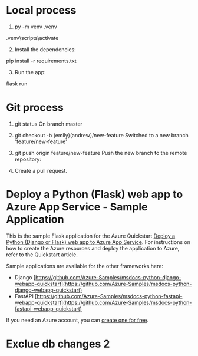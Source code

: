 # Local process

1. py -m venv .venv
   
.venv\scripts\activate

2. Install the dependencies:
   
pip install -r requirements.txt

3. Run the app:
   
flask run


# Git process

1. git status
On branch master

2. git checkout -b (emily)(andrew)/new-feature
Switched to a new branch 'feature/new-feature'

3. git push origin feature/new-feature
Push the new branch to the remote repository:

4. Create a pull request.

# Deploy a Python (Flask) web app to Azure App Service - Sample Application

This is the sample Flask application for the Azure Quickstart [Deploy a Python (Django or Flask) web app to Azure App Service](https://docs.microsoft.com/en-us/azure/app-service/quickstart-python). For instructions on how to create the Azure resources and deploy the application to Azure, refer to the Quickstart article.

Sample applications are available for the other frameworks here:

* Django [https://github.com/Azure-Samples/msdocs-python-django-webapp-quickstart](https://github.com/Azure-Samples/msdocs-python-django-webapp-quickstart)
* FastAPI [https://github.com/Azure-Samples/msdocs-python-fastapi-webapp-quickstart](https://github.com/Azure-Samples/msdocs-python-fastapi-webapp-quickstart)

If you need an Azure account, you can [create one for free](https://azure.microsoft.com/en-us/free/).


# Exclue db changes 2